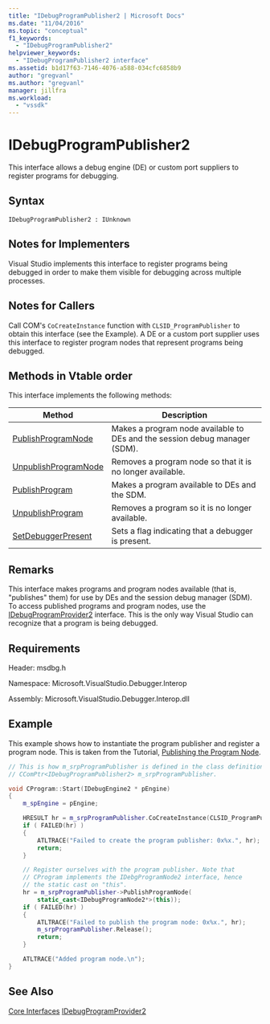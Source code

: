 ```yaml
---
title: "IDebugProgramPublisher2 | Microsoft Docs"
ms.date: "11/04/2016"
ms.topic: "conceptual"
f1_keywords:
  - "IDebugProgramPublisher2"
helpviewer_keywords:
  - "IDebugProgramPublisher2 interface"
ms.assetid: b1d17f63-7146-4076-a588-034cfc6858b9
author: "gregvanl"
ms.author: "gregvanl"
manager: jillfra
ms.workload:
  - "vssdk"
---
```

# IDebugProgramPublisher2
This interface allows a debug engine (DE) or custom port suppliers to register programs for debugging.

## Syntax

```
IDebugProgramPublisher2 : IUnknown
```

## Notes for Implementers
Visual Studio implements this interface to register programs being debugged in order to make them visible for debugging across multiple processes.

## Notes for Callers
Call COM's `CoCreateInstance` function with `CLSID_ProgramPublisher` to obtain this interface (see the Example). A DE or a custom port supplier uses this interface to register program nodes that represent programs being debugged.

## Methods in Vtable order
This interface implements the following methods:

|Method|Description|
|------------|-----------------|
|[PublishProgramNode](../../../extensibility/debugger/reference/idebugprogrampublisher2-publishprogramnode.md)|Makes a program node available to DEs and the session debug manager (SDM).|
|[UnpublishProgramNode](../../../extensibility/debugger/reference/idebugprogrampublisher2-unpublishprogramnode.md)|Removes a program node so that it is no longer available.|
|[PublishProgram](../../../extensibility/debugger/reference/idebugprogrampublisher2-publishprogram.md)|Makes a program available to DEs and the SDM.|
|[UnpublishProgram](../../../extensibility/debugger/reference/idebugprogrampublisher2-unpublishprogram.md)|Removes a program so it is no longer available.|
|[SetDebuggerPresent](../../../extensibility/debugger/reference/idebugprogrampublisher2-setdebuggerpresent.md)|Sets a flag indicating that a debugger is present.|

## Remarks
This interface makes programs and program nodes available (that is, "publishes" them) for use by DEs and the session debug manager (SDM). To access published programs and program nodes, use the [IDebugProgramProvider2](../../../extensibility/debugger/reference/idebugprogramprovider2.md) interface. This is the only way Visual Studio can recognize that a program is being debugged.

## Requirements
Header: msdbg.h

Namespace: Microsoft.VisualStudio.Debugger.Interop

Assembly: Microsoft.VisualStudio.Debugger.Interop.dll

## Example
This example shows how to instantiate the program publisher and register a program node. This is taken from the Tutorial, [Publishing the Program Node](https://msdn.microsoft.com/library/d0100e02-4e2b-4e72-9e90-f7bc11777bae).

```cpp
// This is how m_srpProgramPublisher is defined in the class definition:
// CComPtr<IDebugProgramPublisher2> m_srpProgramPublisher.

void CProgram::Start(IDebugEngine2 * pEngine)
{
    m_spEngine = pEngine;

    HRESULT hr = m_srpProgramPublisher.CoCreateInstance(CLSID_ProgramPublisher);
    if ( FAILED(hr) )
    {
        ATLTRACE("Failed to create the program publisher: 0x%x.", hr);
        return;
    }

    // Register ourselves with the program publisher. Note that
    // CProgram implements the IDebgProgramNode2 interface, hence
    // the static cast on "this".
    hr = m_srpProgramPublisher->PublishProgramNode(
        static_cast<IDebugProgramNode2*>(this));
    if ( FAILED(hr) )
    {
        ATLTRACE("Failed to publish the program node: 0x%x.", hr);
        m_srpProgramPublisher.Release();
        return;
    }

    ATLTRACE("Added program node.\n");
}
```

## See Also
[Core Interfaces](../../../extensibility/debugger/reference/core-interfaces.md)
[IDebugProgramProvider2](../../../extensibility/debugger/reference/idebugprogramprovider2.md)
